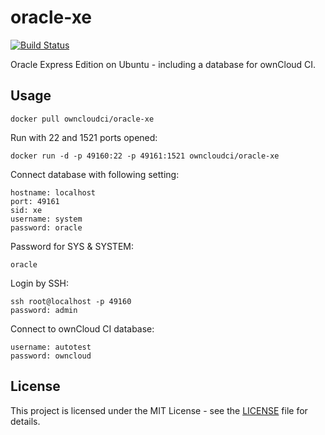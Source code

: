 # oracle-xe

[![Build Status](https://drone.owncloud.com/api/badges/owncloud-ci/oracle-xe/status.svg)](https://drone.owncloud.com/owncloud-ci/oracle-xe)

Oracle Express Edition on Ubuntu - including a database for ownCloud CI.

## Usage

```console
docker pull owncloudci/oracle-xe
```

Run with 22 and 1521 ports opened:

```console
docker run -d -p 49160:22 -p 49161:1521 owncloudci/oracle-xe
```

Connect database with following setting:

```console
hostname: localhost
port: 49161
sid: xe
username: system
password: oracle
```

Password for SYS & SYSTEM:

```console
oracle
```

Login by SSH:

```console
ssh root@localhost -p 49160
password: admin
```

Connect to ownCloud CI database:

```console
username: autotest
password: owncloud
```

## License

This project is licensed under the MIT License - see the [LICENSE](LICENSE) file for details.
